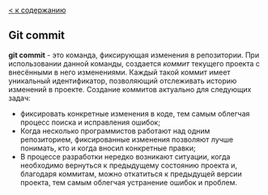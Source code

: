 [< к содержанию](/readme.md)

## Git commit

**git commit** - это команда, фиксирующая изменения в репозитории.
При использовании данной команды, создается *коммит* текущего проекта с внесёнными в него изменениями. Каждый такой коммит имеет уникальный идентификатор, позволяющий отслеживать историю изменений в проекте. 
Создание коммитов актуально для следующих задач:
+ фиксировать конкретные изменения в коде, тем самым облегчая процесс поиска и исправления ошибок;
+ Когда несколько программистов работают над одним репозиторием, фиксированные изменения позволяют лучше понимать, кто и когда вносил конкретные правки;
+ В процессе разработки нередко возникают ситуации, когда необходимо вернуться к предыдущему состоянию проекта и, благодаря коммитам, можно откатиться к предыдущей версии проекта, тем самым облегчая устранение ошибок и проблем.
